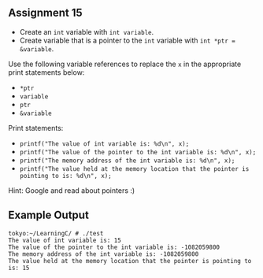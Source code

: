 ## Assignment 15
+ Create an `int` variable with `int variable`.
+ Create variable that is a pointer to the `int` variable with `int *ptr = &variable`.

Use the following variable references to replace the `x` in the appropriate print statements below:
+ `*ptr`
+ `variable`
+ `ptr`
+ `&variable`

Print statements:
+ `printf("The value of int variable is: %d\n", x);`
+ `printf("The value of the pointer to the int variable is: %d\n", x);`
+ `printf("The memory address of the int variable is: %d\n", x);`
+ `printf("The value held at the memory location that the pointer is pointing to is: %d\n", x);`

Hint: Google and read about pointers :)

## Example Output
```terminal_session
tokyo:~/LearningC/ # ./test                                        
The value of int variable is: 15
The value of the pointer to the int variable is: -1082059800
The memory address of the int variable is: -1082059800
The value held at the memory location that the pointer is pointing to is: 15
```
